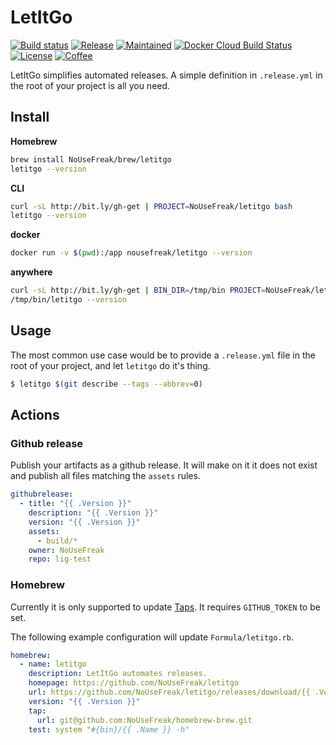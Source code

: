 # LetItGo

[![Build status](https://img.shields.io/travis/NoUseFreak/letitgo/master?style=flat-square)](https://travis-ci.org/NoUseFreak/letitgo)
[![Release](https://img.shields.io/github/v/release/NoUseFreak/letitgo?style=flat-square)](https://github.com/NoUseFreak/letitgo/releases)
[![Maintained](https://img.shields.io/maintenance/yes/2019?style=flat-square)](https://github.com/NoUseFreak/letitgo)
[![Docker Cloud Build Status](https://img.shields.io/docker/cloud/build/nousefreak/letitgo?style=flat-square)](https://hub.docker.com/r/nousefreak/letitgo)
[![License](https://img.shields.io/github/license/NoUseFreak/letitgo?style=flat-square)](https://github.com/NoUseFreak/letitgo/blob/master/LICENSE)
[![Coffee](https://img.shields.io/badge/☕️-Buy%20me%20a%20coffee-blue?style=flat-square&color=blueviolet)](https://www.buymeacoffee.com/driesdepeuter)

LetItGo simplifies automated releases. A simple definition in `.release.yml` in 
the root of your project is all you need.


## Install

__Homebrew__

```bash
brew install NoUseFreak/brew/letitgo
letitgo --version
```

__CLI__

```bash
curl -sL http://bit.ly/gh-get | PROJECT=NoUseFreak/letitgo bash
letitgo --version
```

__docker__

```bash
docker run -v $(pwd):/app nousefreak/letitgo --version
```

__anywhere__

```bash
curl -sL http://bit.ly/gh-get | BIN_DIR=/tmp/bin PROJECT=NoUseFreak/letitgo bash
/tmp/bin/letitgo --version
```

## Usage

The most common use case would be to provide a `.release.yml` file in the root
of your project, and let `letitgo` do it's thing.

```bash
$ letitgo $(git describe --tags --abbrev=0)
```


## Actions

### Github release

Publish your artifacts as a github release. It will make on it it does not exist
and publish all files matching the `assets` rules.

```yaml
githubrelease:
  - title: "{{ .Version }}"
    description: "{{ .Version }}"
    version: "{{ .Version }}"
    assets:
      - build/*
    owner: NoUseFreak
    repo: lig-test
```

### Homebrew

Currently it is only supported to update [Taps](https://docs.brew.sh/Taps).
It requires `GITHUB_TOKEN` to be set. 

The following example configuration will update `Formula/letitgo.rb`.

```yaml
homebrew:
  - name: letitgo
    description: LetItGo automates releases.
    homepage: https://github.com/NoUseFreak/letitgo
    url: https://github.com/NoUseFreak/letitgo/releases/download/{{ .Version }}/darwin_amd64.zip
    version: "{{ .Version }}"
    tap:
      url: git@github.com:NoUseFreak/homebrew-brew.git
    test: system "#{bin}/{{ .Name }} -h"
```
